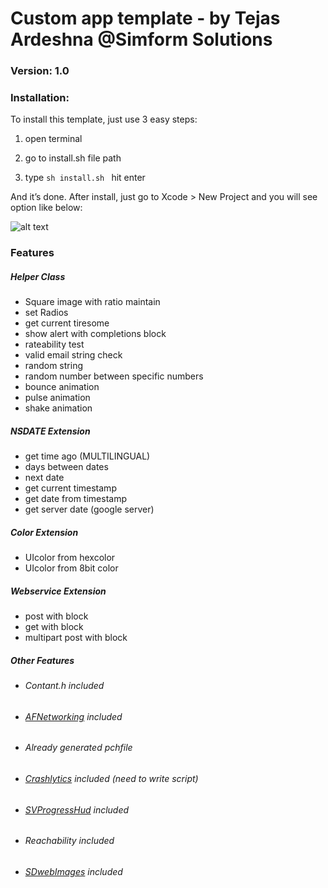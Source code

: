 # Custom app template - by Tejas Ardeshna @Simform Solutions

### Version: 1.0

### Installation:
To install this template, just use 3 easy steps:

1. open terminal 

2. go to install.sh file path

3. type ```sh install.sh ``` hit enter

And it’s done. After install, just go to Xcode > New Project and you will see option like below:

![alt text](http://s27.postimg.org/whvmux4cj/xcode_new_project_screen.png)

### Features
##### Helper Class
* Square image with ratio maintain
* set Radios
* get current tiresome
* show alert with completions block
* rateability test
* valid email string check
* random string
* random number between specific numbers
* bounce animation
* pulse animation 
* shake animation

##### NSDATE Extension
* get time ago (MULTILINGUAL) 
* days between dates
* next date
* get current timestamp
* get date from timestamp
* get server date (google server)

##### Color Extension
* UIcolor from hexcolor 
* UIcolor from 8bit color

##### Webservice Extension
* post with block
* get with block
* multipart post with block

##### Other Features
* ###### Contant.h included
* ###### [AFNetworking](https://github.com/AFNetworking/AFNetworking) included 
* ###### Already generated pchfile
* ###### [Crashlytics](https://www.crashlytics.com/) included (need to write script)
* ###### [SVProgressHud](https://github.com/TransitApp/SVProgressHUD) included
* ###### Reachability included
* ###### [SDwebImages](https://github.com/rs/SDWebImage) included

